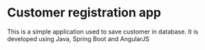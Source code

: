 # Customer registration app

This is a simple application used to save customer in database. It is developed using Java, Spring Boot and AngularJS
